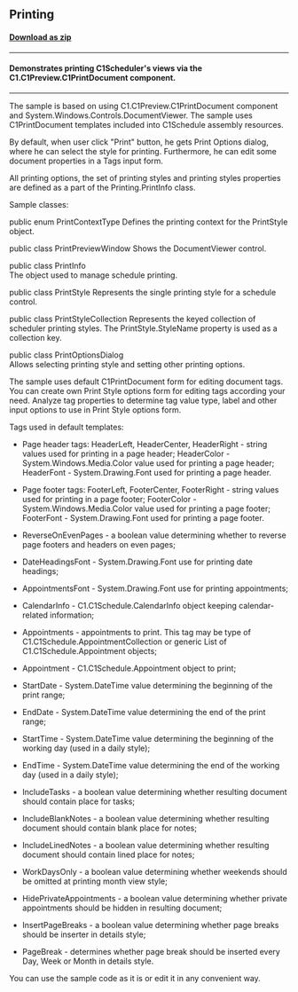 ## Printing
#### [Download as zip](https://downgit.github.io/#/home?url=https://github.com/GrapeCity/ComponentOne-WPF-Samples/tree/master/\NET_4.5.2\C1.WPF.Schedule\VB\Printing)
____
#### Demonstrates printing C1Scheduler's views via the C1.C1Preview.C1PrintDocument component.
____
The sample is based on using C1.C1Preview.C1PrintDocument component and System.Windows.Controls.DocumentViewer.
The sample uses C1PrintDocument templates included into C1Schedule assembly resources. 

By default, when user click "Print" button, he gets Print Options dialog, where he can select 
the style for printing. Furthermore, he can edit some document properties in a Tags input form.

All printing options, the set of printing styles and printing styles properties are defined as a part of
the Printing.PrintInfo class.
  
Sample classes:
  
public enum PrintContextType
  Defines the printing context for the PrintStyle object.
	
public class PrintPreviewWindow 
  Shows the DocumentViewer control.	

public class PrintInfo  
  The object used to manage schedule printing.	

public class PrintStyle 
  Represents the single printing style for a schedule control.

public class PrintStyleCollection 
  Represents the keyed collection of scheduler printing styles. 
  The PrintStyle.StyleName property is used as a collection key.

public class PrintOptionsDialog  
  Allows selecting printing style and setting other printing options.


The sample uses default C1PrintDocument form for editing document tags. You can create own Print Style options 
form for editing tags according your need. Analyze tag properties to determine tag value type, label and 
other input options to use in Print Style options form.

Tags used in default templates:


* Page header tags:
	  HeaderLeft, HeaderCenter, HeaderRight - string values used for printing in a page header;
	  HeaderColor - System.Windows.Media.Color value used for printing a page header;
	  HeaderFont - System.Drawing.Font used for printing a page header.



* Page footer tags:
	  FooterLeft, FooterCenter, FooterRight - string values used for printing in a page footer;
	  FooterColor - System.Windows.Media.Color value used for printing a page footer;
	  FooterFont - System.Drawing.Font used for printing a page footer.

	

* ReverseOnEvenPages - a boolean value determining whether to reverse page footers and headers on even pages;


* DateHeadingsFont - System.Drawing.Font use for printing date headings;
  

* AppointmentsFont - System.Drawing.Font use for printing appointments;


* CalendarInfo - C1.C1Schedule.CalendarInfo object keeping calendar-related information;


* Appointments - appointments to print. This tag may be type of C1.C1Schedule.AppointmentCollection or generic List of C1.C1Schedule.Appointment objects;
	

* Appointment - C1.C1Schedule.Appointment object to print;


* StartDate - System.DateTime value determining the beginning of the print range;


* EndDate - System.DateTime value determining the end of the print range;


* StartTime - System.DateTime value determining the beginning of the working day (used in a daily style);


* EndTime - System.DateTime value determining the end of the working day (used in a daily style);


* IncludeTasks - a boolean value determining whether resulting document should contain place for tasks;
  

* IncludeBlankNotes - a boolean value determining whether resulting document should contain blank place for notes;
  

* IncludeLinedNotes - a boolean value determining whether resulting document should contain lined place for notes;
  

* WorkDaysOnly - a boolean value determining whether weekends should be omitted at printing month view style;


* HidePrivateAppointments - a boolean value determining whether private appointments should be hidden in resulting document;


* InsertPageBreaks - a boolean value determining whether page breaks should be inserter in details style;
  

* PageBreak - determines whether page break should be inserted every Day, Week or Month in details style.


You can use the sample code as it is or edit it in any convenient way.	
